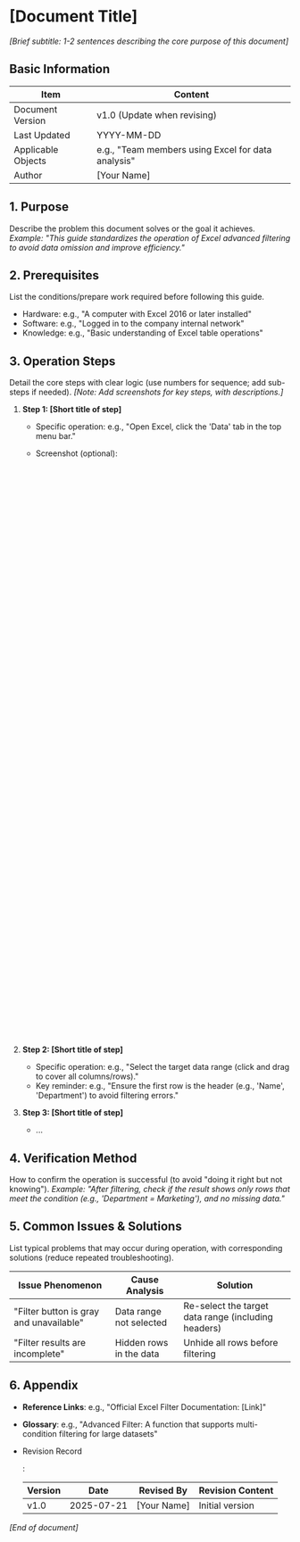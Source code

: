 # [Document Title]

*[Brief subtitle: 1-2 sentences describing the core purpose of this document]*

## Basic Information

| Item               | Content                                            |
| ------------------ | -------------------------------------------------- |
| Document Version   | v1.0 (Update when revising)                        |
| Last Updated       | YYYY-MM-DD                                         |
| Applicable Objects | e.g., "Team members using Excel for data analysis" |
| Author             | [Your Name]                                        |

## 1. Purpose

Describe the problem this document solves or the goal it achieves.
*Example: "This guide standardizes the operation of Excel advanced filtering to avoid data omission and improve efficiency."*

## 2. Prerequisites

List the conditions/prepare work required before following this guide.

- Hardware: e.g., "A computer with Excel 2016 or later installed"
- Software: e.g., "Logged in to the company internal network"
- Knowledge: e.g., "Basic understanding of Excel table operations"

## 3. Operation Steps

Detail the core steps with clear logic (use numbers for sequence; add sub-steps if needed).
*[Note: Add screenshots for key steps, with descriptions.]*

1. **Step 1: [Short title of step]**

    - Specific operation: e.g., "Open Excel, click the 'Data' tab in the top menu bar."

    - Screenshot (optional):

         

        ![img](data:image/svg+xml,%3csvg%20xmlns=%27http://www.w3.org/2000/svg%27%20version=%271.1%27%20width=%27400%27%20height=%27256%27/%3e)![Step 1: Open Data tab](data:image/svg+xml;base64,PHN2ZyB3aWR0aD0iNDAwIiBoZWlnaHQ9IjI1NiIgdmVyc2lvbj0iMS4xIiB4bWxucz0iaHR0cDovL3d3dy53My5vcmcvMjAwMC9zdmciPjwvc3ZnPg==)![img](data:image/svg+xml,%3csvg%20xmlns=%27http://www.w3.org/2000/svg%27%20version=%271.1%27%20width=%27400%27%20height=%27256%27/%3e)![image](data:image/svg+xml;base64,PHN2ZyB3aWR0aD0iNDAwIiBoZWlnaHQ9IjI1NiIgdmVyc2lvbj0iMS4xIiB4bWxucz0iaHR0cDovL3d3dy53My5vcmcvMjAwMC9zdmciPjwvc3ZnPg==)

2. **Step 2: [Short title of step]**

    - Specific operation: e.g., "Select the target data range (click and drag to cover all columns/rows)."
    - Key reminder: e.g., "Ensure the first row is the header (e.g., 'Name', 'Department') to avoid filtering errors."

3. **Step 3: [Short title of step]**

    - ...

## 4. Verification Method

How to confirm the operation is successful (to avoid "doing it right but not knowing").
*Example: "After filtering, check if the result shows only rows that meet the condition (e.g., 'Department = Marketing'), and no missing data."*

## 5. Common Issues & Solutions

List typical problems that may occur during operation, with corresponding solutions (reduce repeated troubleshooting).

| Issue Phenomenon                        | Cause Analysis          | Solution                                            |
| --------------------------------------- | ----------------------- | --------------------------------------------------- |
| "Filter button is gray and unavailable" | Data range not selected | Re-select the target data range (including headers) |
| "Filter results are incomplete"         | Hidden rows in the data | Unhide all rows before filtering                    |

## 6. Appendix

- **Reference Links**: e.g., "Official Excel Filter Documentation: [Link]"

- **Glossary**: e.g., "Advanced Filter: A function that supports multi-condition filtering for large datasets"

- Revision Record

    :

    | Version | Date       | Revised By  | Revision Content |
    | ------- | ---------- | ----------- | ---------------- |
    | v1.0    | 2025-07-21 | [Your Name] | Initial version  |

*[End of document]*